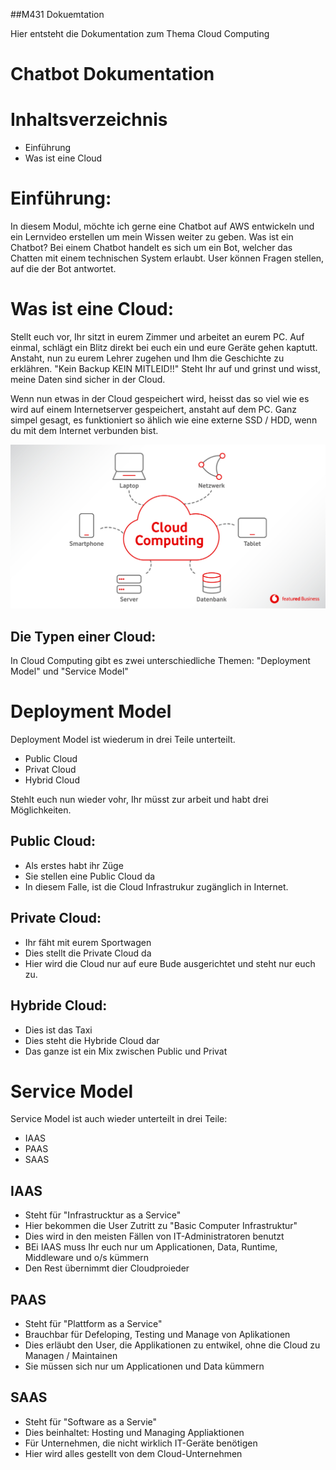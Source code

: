 ##M431 Dokuemtation 

Hier entsteht die Dokumentation zum Thema Cloud Computing 

# Chatbot Dokumentation  

# Inhaltsverzeichnis
- Einführung 
- Was ist eine Cloud 


# Einführung:
In diesem Modul, möchte ich gerne eine Chatbot auf AWS entwickeln und ein Lernvideo erstellen um mein Wissen weiter zu geben. 
Was ist ein Chatbot? 
Bei einem Chatbot handelt es sich um ein Bot, welcher das Chatten mit einem technischen System erlaubt. 
User können Fragen stellen, auf die der Bot antwortet. 


# Was ist eine Cloud:  
Stellt euch vor, Ihr sitzt in eurem Zimmer und arbeitet an eurem PC. 
Auf einmal, schlägt ein Blitz direkt bei euch ein und eure Geräte gehen kaptutt. 
Anstaht, nun zu eurem Lehrer zugehen und Ihm die Geschichte zu erklähren. "Kein Backup KEIN MITLEID!!"
Steht Ihr auf und grinst und wisst, meine Daten sind sicher in der Cloud. 

Wenn nun etwas in der Cloud gespeichert wird, heisst das so viel wie es wird auf einem Internetserver gespeichert, anstaht auf dem PC. 
Ganz simpel gesagt, es funktioniert so ählich wie eine externe SSD / HDD, wenn du mit dem Internet verbunden bist.  


![Hier sollte ein Bild stehen](Images/01CloudComputing-01.jpg )


## Die Typen einer Cloud: 

In Cloud Computing gibt es zwei unterschiedliche Themen: 
"Deployment Model" und "Service Model"

# Deployment Model 
Deployment Model ist wiederum in drei Teile unterteilt. 
- Public Cloud 
- Privat Cloud 
- Hybrid Cloud 


Stehlt euch nun wieder vohr, Ihr müsst zur arbeit und habt drei Möglichkeiten. 

## Public Cloud: 
- Als erstes habt ihr Züge
- Sie stellen eine Public Cloud da 
- In diesem Falle, ist die Cloud Infrastrukur zugänglich in Internet. 


## Private Cloud:
- Ihr fäht mit eurem Sportwagen
- Dies stellt die Private Cloud da
- Hier wird die Cloud nur auf eure Bude ausgerichtet und steht nur euch zu. 

## Hybride Cloud: 
- Dies ist das Taxi 
- Dies steht die Hybride Cloud dar 
- Das ganze ist ein Mix zwischen Public und Privat 


# Service Model
Service Model ist auch wieder unterteilt in drei Teile:      
- IAAS 
- PAAS
- SAAS

## IAAS 
- Steht für "Infrastrucktur as a Service"
- Hier bekommen die User Zutritt zu "Basic Computer Infrastruktur"
- Dies wird in den meisten Fällen von IT-Administratoren benutzt
- BEi IAAS muss Ihr euch nur um Applicationen, Data, Runtime, Middleware und o/s kümmern 
- Den Rest übernimmt dier Cloudproieder

## PAAS
- Steht für "Plattform as a Service"
- Brauchbar für Defeloping, Testing und Manage von Aplikationen
- Dies erläubt den User, die Applikationen zu entwikel, ohne die Cloud zu Managen / Maintainen
- Sie müssen sich nur um Applicationen und Data kümmern 

## SAAS
- Steht für "Software as a Servie"
- Dies beinhaltet: Hosting und Managing Appliaktionen 
- Für Unternehmen, die nicht wirklich IT-Geräte benötigen
- Hier wird alles gestellt von dem Cloud-Unternehmen 



